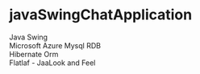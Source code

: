 # javaSwingChatApplication

Java Swing  
Microsoft Azure Mysql RDB  
Hibernate Orm  
Flatlaf - JaaLook and Feel  
